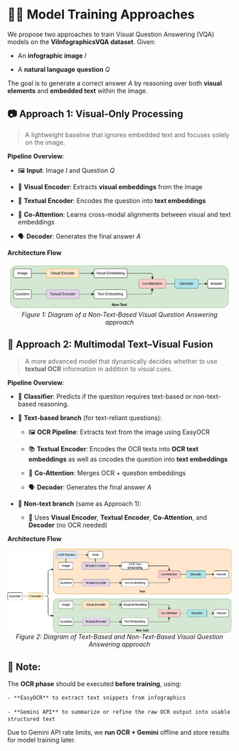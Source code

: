 # 🏋️‍♂️ Model Training Approaches

We propose two approaches to train Visual Question Answering (VQA) models on the **ViInfographicsVQA dataset**. Given:

+ An **infographic image** $I$

+ A **natural language question** $Q$

The goal is to generate a correct answer $A$ by reasoning over both **visual elements** and **embedded text** within the image.

## 📷 Approach 1: Visual-Only Processing

> A lightweight baseline that ignores embedded text and focuses solely on the image.

**Pipeline Overview**:

- 🖼️ **Input**: Image $I$ and Question $Q$

- 🧠 **Visual Encoder**: Extracts **visual embeddings** from the image

- 📝 **Textual Encoder**: Encodes the question into **text embeddings**

- 🔄 **Co-Attention**: Learns cross-modal alignments between visual and text embeddings

- 🗣️ **Decoder**: Generates the final answer $A$

**Architecture Flow**

<div align="center" style="text-align: center;">
    <img src="../../assets/Train/flow1.drawio.png" alt="ValLengths" style="display: block; margin: auto;" width="800">
    <div style="font-style: italic;">Figure 1: Diagram of a Non-Text-Based Visual Question Answering approach</div>
</div>

## 🔀 Approach 2: Multimodal Text–Visual Fusion

> A more advanced model that dynamically decides whether to use **textual OCR** information in addition to visual cues.

**Pipeline Overview**:

- 🧠 **Classifier**: Predicts if the question requires text-based or non-text-based reasoning.

- 🔸 **Text-based branch** (for text-reliant questions):

    - 🖼️ **OCR Pipeline**: Extracts text from the image using EasyOCR

    - 📚 **Textual Encoder**: Encodes the OCR texts into **OCR text embeddings** as well as cncodes the question into **text embeddings**

    - 🔄 **Co-Attention**: Merges OCR + question embeddings

    - 🗣️ **Decoder**: Generates the final answer $A$

- 🔹 **Non-text branch** (same as Approach 1):

    - 🧠 Uses **Visual Encoder**, **Textual Encoder**, **Co-Attention**, and **Decoder** (no OCR needed)

**Architecture Flow**

<div align="center" style="text-align: center;">
    <img src="../../assets/Train/flow3.drawio.jpg" alt="ValLengths" style="display: block; margin: auto;" width="800">
    <div style="font-style: italic;">Figure 2: Diagram of Text-Based and Non-Text-Based Visual Question Answering approach</div>
</div>

## 📝 **Note**:

The **OCR phase** should be executed **before training**, using:

    - **EasyOCR** to extract text snippets from infographics

    - **Gemini API** to summarize or refine the raw OCR output into usable structured text

Due to Gemini API rate limits, we **run OCR + Gemini** offline and store results for model training later.